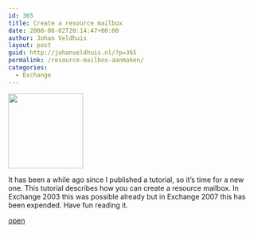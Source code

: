 ```yaml
---
id: 365
title: Create a resource mailbox
date: 2008-06-02T20:14:47+00:00
author: Johan Veldhuis
layout: post
guid: http://johanveldhuis.nl/?p=365
permalink: /resource-mailbox-aanmaken/
categories:
  - Exchange
---
```

[<img class="alignnone size-thumbnail wp-image-363" title="Resource information" src="https://i0.wp.com/johanveldhuis.nl/wp-content/uploads/2008/06/step_61-150x150.jpg?resize=150%2C150" alt="" width="150" height="150" srcset="https://i1.wp.com/johanveldhuis.nl/wp-content/uploads/2008/06/step_61.jpg?resize=150%2C150&ssl=1 150w, https://i0.wp.com/johanveldhuis.nl/wp-content/uploads/D:\Web\wordpress/wp-content/uploads/2008/06/step_61.jpg?zoom=2&resize=150%2C150&ssl=1 300w" sizes="(max-width: 150px) 100vw, 150px" data-recalc-dims="1" />](https://i1.wp.com/johanveldhuis.nl/wp-content/uploads/2008/06/step_61.jpg)

It has been a while ago since I published a tutorial, so it&#8217;s time for a new one. This tutorial describes how you can create a resource mailbox. In Exchange 2003 this was possible already but in Exchange 2007 this has been expended. Have fun reading it.

[open](http://johanveldhuis.nl/?page_id=355)